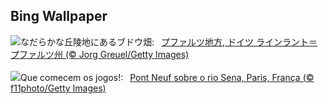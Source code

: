 ## Bing Wallpaper
![](https://www.bing.com/th?id=OHR.RhinelandVineyards_JA-JP6772337865_UHD.jpg&w=1000)なだらかな丘陵地にあるブドウ畑:&nbsp;&ensp;[プファルツ地方, ドイツ ラインラント＝プファルツ州 (© Jorg Greuel/Getty Images)](https://www.bing.com/th?id=OHR.RhinelandVineyards_JA-JP6772337865_UHD.jpg)
<br><br/>
![](https://www.bing.com/th?id=OHR.PontNeuf_PT-BR6985503586_UHD.jpg&w=1000)Que comecem os jogos!:&nbsp;&ensp;[Pont Neuf sobre o rio Sena, Paris, França (© f11photo/Getty Images)](https://www.bing.com/th?id=OHR.PontNeuf_PT-BR6985503586_UHD.jpg)
<br><br/>

